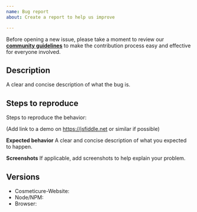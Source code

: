 ```yaml
---
name: Bug report
about: Create a report to help us improve

---
```


Before opening a new issue, please take a moment to review our [**community guidelines**](https://github.com/app-corp/cosmeticure-website/blob/dev/CONTRIBUTING.md) to make the contribution process easy and effective for everyone involved.

## Description
A clear and concise description of what the bug is.

## Steps to reproduce
Steps to reproduce the behavior:

(Add link to a demo on https://jsfiddle.net or similar if possible)

**Expected behavior**
A clear and concise description of what you expected to happen.

**Screenshots**
If applicable, add screenshots to help explain your problem.

## Versions

- Cosmeticure-Website:
- Node/NPM:
- Browser:
